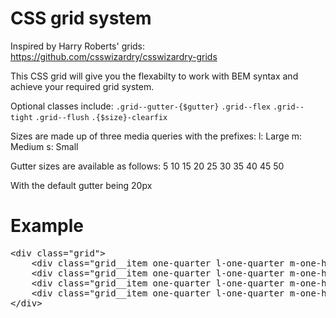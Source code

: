 # CSS grid system
Inspired by Harry Roberts' grids: https://github.com/csswizardry/csswizardry-grids

This CSS grid will give you the flexabilty to work with BEM syntax and achieve your required grid system.

Optional classes include:
<code>.grid--gutter-{$gutter}</code>
<code>.grid--flex</code>
<code>.grid--tight</code>
<code>.grid--flush</code>
<code>.{$size}-clearfix</code>

Sizes are made up of three media queries with the prefixes:
l: Large
m: Medium
s: Small

Gutter sizes are available as follows:
5
10
15
20
25
30
35
40
45
50

With the default gutter being 20px

# Example
<pre>
&lt;div class="grid"&gt;
    &lt;div class="grid__item one-quarter l-one-quarter m-one-half s-full"&gt;&lt;/div&gt;
    &lt;div class="grid__item one-quarter l-one-quarter m-one-half s-full"&gt;&lt;/div&gt;
    &lt;div class="grid__item one-quarter l-one-quarter m-one-half s-full"&gt;&lt;/div&gt;
    &lt;div class="grid__item one-quarter l-one-quarter m-one-half s-full"&gt;&lt;/div&gt;
&lt;/div&gt;
</pre>
